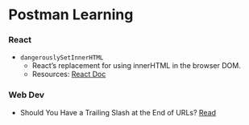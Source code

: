 # Postman Learning

### React
- `dangerouslySetInnerHTML`
  -  React’s replacement for using innerHTML in the browser DOM.
  -  Resources: [React Doc](https://reactjs.org/docs/dom-elements.html#dangerouslysetinnerhtml)

### Web Dev
- Should You Have a Trailing Slash at the End of URLs? [Read](https://ahrefs.com/blog/trailing-slash/)
